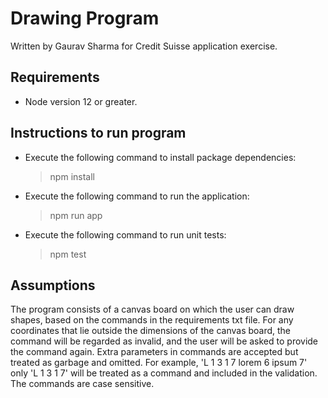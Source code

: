 # Drawing Program

Written by Gaurav Sharma for Credit Suisse application exercise.

## Requirements

- Node version 12 or greater.

## Instructions to run program

- Execute the following command to install package dependencies:
  > npm install
- Execute the following command to run the application:
  > npm run app
- Execute the following command to run unit tests:
  > npm test

## Assumptions

The program consists of a canvas board on which the user can draw shapes, based on the commands in the requirements txt file. For any coordinates that lie outside the dimensions of the canvas board, the command will be regarded as invalid, and the user will be asked to provide the command again.
Extra parameters in commands are accepted but treated as garbage and omitted. For example, 'L 1 3 1 7 lorem 6 ipsum 7' only 'L 1 3 1 7' will be treated as a command and included in the validation.
The commands are case sensitive.
